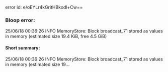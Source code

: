 error id: e/oEYLr4kGritHBkodl+Cw==
### Bloop error:

25/06/18 00:36:26 INFO MemoryStore: Block broadcast_71 stored as values in memory (estimated size 19.4 KiB, free 4.5 GiB)
#### Short summary: 

25/06/18 00:36:26 INFO MemoryStore: Block broadcast_71 stored as values in memory (estimated size 19...